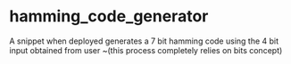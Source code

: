 # hamming_code_generator
A snippet when deployed generates a 7 bit hamming code using the 4 bit input obtained from user 
~(this process completely relies on bits concept)
